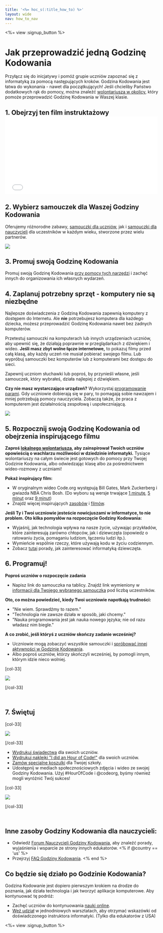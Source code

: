 ```yaml
---
title: '<%= hoc_s(:title_how_to) %>'
layout: wide
nav: how_to_nav
---
```

<%= view :signup_button %>

<h1>Jak przeprowadzić jedną Godzinę Kodowania</h1>

Przyłącz się do inicjatywy i pomóż grupie uczniów zapoznać się z informatyką za pomocą następujących kroków. Godzina Kodowania jest łatwa do wykonania - nawet dla początkujących! Jeśli chcieliby Państwo dodatkowych rąk do pomocy, można znaleźć [ wolontariusza w okolicy](<%= resolve_url('https://code.org/volunteer/local') %>), który pomoże przeprowadzić Godzinę Kodowania w Waszej klasie.

## 1. Obejrzyj ten film instruktażowy <iframe width="500" height="255" src="//www.youtube.com/embed/SrnvvWDm73k" frameborder="0" allowfullscreen mark="crwd-mark"></iframe> 

## 2. Wybierz samouczek dla Waszej Godziny Kodowania

Oferujemy różnorodne zabawy, [ samouczki dla uczniów](<%= resolve_url('/learn') %>), jak i [ samouczki dla nauczycieli](<%= resolve_url('https://code.org/educate/teacher-led') %>) dla uczestników w każdym wieku, stworzone przez wielu partnerów.

[![](/images/fit-700/tutorials.png)](<%=resolve_url('/learn') %>)

## 3. Promuj swoją Godzinę Kodowania

Promuj swoją Godzinę Kodowania [przy pomocy tych narzędzi](<%= resolve_url('/promote') %>) i zachęć innych do organizowania ich własnych wydarzeń.

## 4. Zaplanuj potrzebny sprzęt - komputery nie są niezbędne

Najlepsze doświadczenia z Godziną Kodowania zapewnią komputery z dostępem do Internetu. Ale **nie** potrzebujesz komputera dla każdego dziecka, możesz przeprowadzić Godzinę Kodowania nawet bez żadnych komputerów.

Przetestuj samouczki na komputerach lub innych urządzeniach uczniów, aby upewnić się, że działają poprawnie w przeglądarkach z dźwiękiem i wideo. **Jeśli masz zbyt wolne łącze internetowe,** to pokazuj filmy przed całą klasą, aby każdy uczeń nie musiał pobierać swojego filmu. Lub wypróbuj samouczki bez komputerów lub z komputerami bez dostępu do sieci.

Zapewnij uczniom słuchawki lub poproś, by przynieśli własne, jeśli samouczek, który wybrałeś, działa najlepiej z dźwiękiem.

**Czy nie masz wystarczająco urządzeń?** Wykorzystaj [programowanie parami](https://www.youtube.com/watch?v=vgkahOzFH2Q). Gdy uczniowie dobierają się w pary, to pomagają sobie nawzajem i mniej potrzebują pomocy nauczyciela. Zobaczą także, że praca z komputerem jest działalnością zespołową i uspołeczniającą.

<img src="/images/fit-350/group_ipad.jpg" />

## 5. Rozpocznij swoją Godzinę Kodowania od obejrzenia inspirującego filmu

**Zaproś [lokalnego wolontariusza](<%= resolve_url('https://code.org/volunteer/local') %>), aby zainspirował Twoich uczniów opowieścią o wachlarzu możliwości w dziedzinie informatyki.** Tysiące wolontariuszy na całym świecie jest gotowych do pomocy przy Twojej Godzinie Kodowania, albo odwiedzając klasę albo za pośrednictwem wideo-rozmowy z uczniami!

**Pokaż inspirujący film:**

- W oryginalnym wideo Code.org występują Bill Gates, Mark Zuckerberg i gwiazda NBA Chris Bosh. (Do wyboru są wersje trwające [1 minutę](https://www.youtube.com/watch?v=qYZF6oIZtfc), [5 minut](https://www.youtube.com/watch?v=nKIu9yen5nc) oraz [9 minut](https://www.youtube.com/watch?v=dU1xS07N-FA))
- Znajdź więcej inspirujących [zasobów](<%= resolve_url('https://code.org/inspire') %>) i [filmów](https://www.youtube.com/playlist?list=PLzdnOPI1iJNfpD8i4Sx7U0y2MccnrNZuP).

**Jeśli Ty i Twoi uczniowie jesteście nowicjuszami w informatyce, to nie problem. Oto kilka pomysłów na rozpoczęcie Godziny Kodowania:**

- Wyjaśnij, jak technologia wpływa na nasze życie, używając przykładów, które zainteresują zarówno chłopców, jak i dziewczęta (opowiedz o ratowaniu życia, pomaganiu ludziom, łączeniu ludzi itp.).
- Wymieńcie wspólnie rzeczy, które używają kodu w życiu codziennym.
- Zobacz [tutaj](<%= resolve_url('https://code.org/girls') %>) porady, jak zainteresować informatyką dziewczęta.

## 6. Programuj!

**Poproś uczniów o rozpoczęcie zadania**

- Napisz link do samouczka na tablicy. Znajdź link wymieniony w [informacji dla Twojego wybranego samouczka](<%= resolve_url('/learn') %>) pod liczbą uczestników.

**Oto, co można powiedzieć, kiedy Twoi uczniowie napotkają trudności:**

- "Nie wiem. Sprawdźmy to razem."
- "Technologia nie zawsze działa w sposób, jaki chcemy."
- "Nauka programowania jest jak nauka nowego języka; nie od razu władasz nim biegle."

**A co zrobić, jeśli któryś z uczniów skończy zadanie wcześniej?**

- Uczniowie mogą zobaczyć wszystkie samouczki i [ spróbować innej aktywności w Godzinie Kodowania](<%= resolve_url('/learn')%>).
- Albo poproś uczniów, którzy skończyli wcześniej, by pomogli innym, którym idzie nieco wolniej.

[col-33]

![](/images/fit-250/highschoolgirls.jpeg)

[/col-33]

<p style="clear:both">&nbsp;</p>

## 7. Świętuj

[col-33]

![](/images/fit-300/boy-certificate.jpg)

[/col-33]

- [Wydrukuj świadectwa](<%= resolve_url('https://code.org/certificates') %>) dla swoich uczniów.
- [Wydrukuj naklejki "I did an Hour of Code!"](<%= resolve_url('/promote/resources#stickers') %>) dla swoich uczniów.
- [Zamów specjalne koszulki](http://blog.code.org/post/132608499493/hour-of-code-shirts-and-more) dla Twojej szkoły.
- Udostępnij w mediach społecznościowych zdjęcia i wideo ze swojej Godziny Kodowania. Użyj #HourOfCode i @codeorg, byśmy również mogli wyróżnić Twój sukces!

[col-33]

![](/images/fit-260/highlight-certificates.jpg)

[/col-33]

<p style="clear:both">&nbsp;</p>

## Inne zasoby Godziny Kodowania dla nauczycieli:

- Odwiedź [Forum Nauczycieli Godziny Kodowania](http://forum.code.org/c/plc/hour-of-code), aby znaleźć porady, wyjaśnienia i wsparcie ze strony innych edukatorów. <% if @country == 'us' %>
- Przejrzyj [FAQ Godziny Kodowania](https://support.code.org/hc/en-us/categories/200147083-Hour-of-Code). <% end %>

## Co będzie się działo po Godzinie Kodowania?

Godzina Kodowanie jest dopiero pierwszym krokiem na drodze do poznania, jak działa technologia i jak tworzyć aplikacje komputerowe. Aby kontynuować tę podróż:

- Zachęć uczniów do kontynuowania [nauki online](<%= resolve_url('https://code.org/learn/beyond') %>).
- [Weź udział](<%= resolve_url('https://code.org/professional-development-workshops') %>) w jednodniowych warsztatach, aby otrzymać wskazówki od doświadczonego instruktora informatyki. (Tylko dla edukatorów z USA)

<%= view :signup_button %>